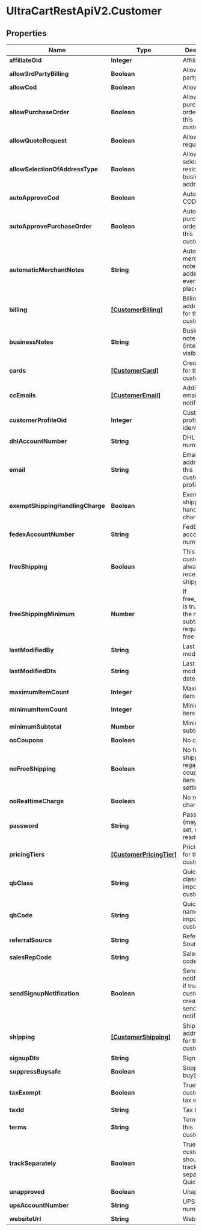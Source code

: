 # UltraCartRestApiV2.Customer

## Properties
Name | Type | Description | Notes
------------ | ------------- | ------------- | -------------
**affiliateOid** | **Integer** | Affiliate oid | [optional] 
**allow3rdPartyBilling** | **Boolean** | Allow 3rd party billing | [optional] 
**allowCod** | **Boolean** | Allow COD | [optional] 
**allowPurchaseOrder** | **Boolean** | Allow purchase orders by this customer | [optional] 
**allowQuoteRequest** | **Boolean** | Allow quote request | [optional] 
**allowSelectionOfAddressType** | **Boolean** | Allow selection of residential or business address type | [optional] 
**autoApproveCod** | **Boolean** | Auto approve COD | [optional] 
**autoApprovePurchaseOrder** | **Boolean** | Auto approve purchase orders by this customer | [optional] 
**automaticMerchantNotes** | **String** | Automatic merchant notes are added to every order placed | [optional] 
**billing** | [**[CustomerBilling]**](CustomerBilling.md) | Billing addresses for this customer | [optional] 
**businessNotes** | **String** | Business notes (internally visible only) | [optional] 
**cards** | [**[CustomerCard]**](CustomerCard.md) | Credit Cards for this customer | [optional] 
**ccEmails** | [**[CustomerEmail]**](CustomerEmail.md) | Additional emails to CC notification | [optional] 
**customerProfileOid** | **Integer** | Customer profile object identifier | [optional] 
**dhlAccountNumber** | **String** | DHL account number | [optional] 
**email** | **String** | Email address of this customer profile | [optional] 
**exemptShippingHandlingCharge** | **Boolean** | Exempt shipping handling charge | [optional] 
**fedexAccountNumber** | **String** | FedEx account number | [optional] 
**freeShipping** | **Boolean** | This customer always receives free shipping | [optional] 
**freeShippingMinimum** | **Number** | If free_shipping is true, this is the minimum subtotal required for free shipping | [optional] 
**lastModifiedBy** | **String** | Last modified by | [optional] 
**lastModifiedDts** | **String** | Last modified date | [optional] 
**maximumItemCount** | **Integer** | Maximum item count | [optional] 
**minimumItemCount** | **Integer** | Minimum item count | [optional] 
**minimumSubtotal** | **Number** | Minimum subtotal | [optional] 
**noCoupons** | **Boolean** | No coupons | [optional] 
**noFreeShipping** | **Boolean** | No free shipping regardless of coupons or item level settings | [optional] 
**noRealtimeCharge** | **Boolean** | No realtime charge | [optional] 
**password** | **String** | Password (may only be set, never read) | [optional] 
**pricingTiers** | [**[CustomerPricingTier]**](CustomerPricingTier.md) | Pricing tiers for this customer | [optional] 
**qbClass** | **String** | QuickBooks class to import this customer as | [optional] 
**qbCode** | **String** | QuickBooks name to import this customer as | [optional] 
**referralSource** | **String** | Referral Source | [optional] 
**salesRepCode** | **String** | Sales rep code | [optional] 
**sendSignupNotification** | **Boolean** | Send signup notification, if true during customer creation, will send a notification. | [optional] 
**shipping** | [**[CustomerShipping]**](CustomerShipping.md) | Shipping addresses for this customer | [optional] 
**signupDts** | **String** | Signup date | [optional] 
**suppressBuysafe** | **Boolean** | Suppress buySAFE | [optional] 
**taxExempt** | **Boolean** | True if the customer is tax exempt | [optional] 
**taxId** | **String** | Tax ID | [optional] 
**terms** | **String** | Terms for this customer | [optional] 
**trackSeparately** | **Boolean** | True if the customer should be tracked separately in QuickBooks | [optional] 
**unapproved** | **Boolean** | Unapproved | [optional] 
**upsAccountNumber** | **String** | UPS account number | [optional] 
**websiteUrl** | **String** | Website url | [optional] 


